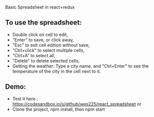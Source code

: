 
Basic Spreadsheet in react+redux

## To use the spreadsheet:
- Double click on cell to edit,
- "Enter" to save, or click away,
- "Esc" to exit cell edition without save,
- "Ctrl+click" to select multiple cells,
- "Ctrl+A" to select all,
- "Delete" to delete selected cells,
- Getting the weather: Type a city name, and "Ctrl+Enter" to see the temperature of the city in the cell next to it.


## Demo:
- Test it here : https://codesandbox.io/s/github/wes225/react_spreadsheet
or
- Clone the project, npm install, then npm start

